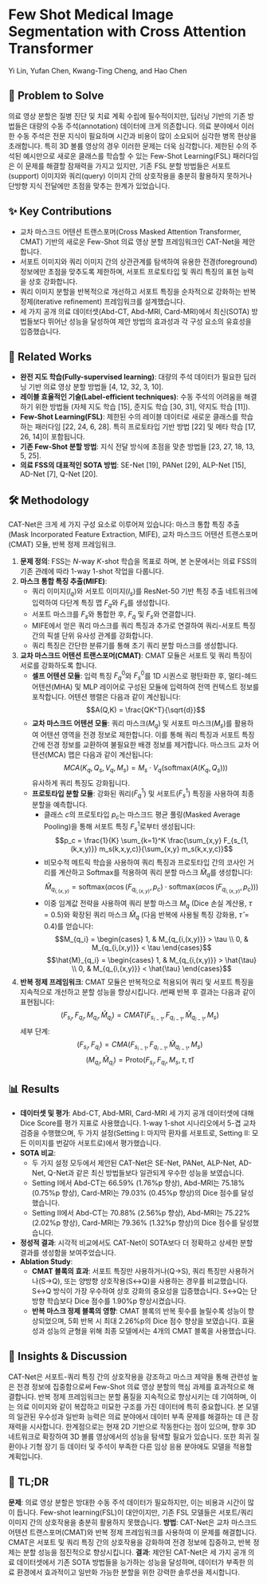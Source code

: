 # Few Shot Medical Image Segmentation with Cross Attention Transformer

Yi Lin, Yufan Chen, Kwang-Ting Cheng, and Hao Chen

## 🧩 Problem to Solve

의료 영상 분할은 질병 진단 및 치료 계획 수립에 필수적이지만, 딥러닝 기반의 기존 방법들은 대량의 수동 주석(annotation) 데이터에 크게 의존합니다. 의료 분야에서 이러한 수동 주석은 전문 지식이 필요하며 시간과 비용이 많이 소요되어 심각한 병목 현상을 초래합니다. 특히 3D 볼륨 영상의 경우 이러한 문제는 더욱 심각합니다. 제한된 수의 주석된 예시만으로 새로운 클래스를 학습할 수 있는 Few-Shot Learning(FSL) 패러다임은 이 문제를 해결할 잠재력을 가지고 있지만, 기존 FSL 분할 방법들은 서포트(support) 이미지와 쿼리(query) 이미지 간의 상호작용을 충분히 활용하지 못하거나 단방향 지식 전달에만 초점을 맞추는 한계가 있었습니다.

## ✨ Key Contributions

* 교차 마스크드 어텐션 트랜스포머(Cross Masked Attention Transformer, CMAT) 기반의 새로운 Few-Shot 의료 영상 분할 프레임워크인 CAT-Net을 제안합니다.
* 서포트 이미지와 쿼리 이미지 간의 상관관계를 탐색하여 유용한 전경(foreground) 정보에만 초점을 맞추도록 제한하며, 서포트 프로토타입 및 쿼리 특징의 표현 능력을 상호 강화합니다.
* 쿼리 이미지 분할을 반복적으로 개선하고 서포트 특징을 순차적으로 강화하는 반복 정제(iterative refinement) 프레임워크를 설계했습니다.
* 세 가지 공개 의료 데이터셋(Abd-CT, Abd-MRI, Card-MRI)에서 최신(SOTA) 방법들보다 뛰어난 성능을 달성하여 제안 방법의 효과성과 각 구성 요소의 유효성을 입증했습니다.

## 📎 Related Works

* **완전 지도 학습(Fully-supervised learning)**: 대량의 주석 데이터가 필요한 딥러닝 기반 의료 영상 분할 방법들 [4, 12, 32, 3, 10].
* **레이블 효율적인 기술(Label-efficient techniques)**: 수동 주석의 어려움을 해결하기 위한 방법들 (자체 지도 학습 [15], 준지도 학습 [30, 31], 약지도 학습 [11]).
* **Few-Shot Learning(FSL)**: 제한된 수의 레이블 데이터로 새로운 클래스를 학습하는 패러다임 [22, 24, 6, 28]. 특히 프로토타입 기반 방법 [22] 및 메타 학습 [17, 26, 14]이 포함됩니다.
* **기존 Few-Shot 분할 방법**: 지식 전달 방식에 초점을 맞춘 방법들 [23, 27, 18, 13, 5, 25].
* **의료 FSS의 대표적인 SOTA 방법**: SE-Net [19], PANet [29], ALP-Net [15], AD-Net [7], Q-Net [20].

## 🛠️ Methodology

CAT-Net은 크게 세 가지 구성 요소로 이루어져 있습니다: 마스크 통합 특징 추출(Mask Incorporated Feature Extraction, MIFE), 교차 마스크드 어텐션 트랜스포머(CMAT) 모듈, 반복 정제 프레임워크.

1. **문제 정의**: FSS는 $N$-way $K$-shot 학습을 목표로 하며, 본 논문에서는 의료 FSS의 기존 관례에 따라 1-way 1-shot 작업을 다룹니다.
2. **마스크 통합 특징 추출(MIFE)**:
    * 쿼리 이미지($I_q$)와 서포트 이미지($I_s$)를 ResNet-50 기반 특징 추출 네트워크에 입력하여 다단계 특징 맵 $F_q$와 $F_s$를 생성합니다.
    * 서포트 마스크를 $F_s$와 통합한 후, $F_q$ 및 $F_s$와 연결합니다.
    * MIFE에서 얻은 쿼리 마스크를 쿼리 특징과 추가로 연결하여 쿼리-서포트 특징 간의 픽셀 단위 유사성 관계를 강화합니다.
    * 쿼리 특징은 간단한 분류기를 통해 초기 쿼리 분할 마스크를 생성합니다.
3. **교차 마스크드 어텐션 트랜스포머(CMAT)**: CMAT 모듈은 서포트 및 쿼리 특징이 서로를 강화하도록 합니다.
    * **셀프 어텐션 모듈**: 입력 특징 $F_q^0$와 $F_s^0$를 1D 시퀀스로 평탄화한 후, 멀티-헤드 어텐션(MHA) 및 MLP 레이어로 구성된 모듈에 입력하여 전역 컨텍스트 정보를 포착합니다. 어텐션 행렬은 다음과 같이 계산됩니다:
        $$A(Q,K) = \frac{QK^T}{\sqrt{d}}$$
    * **교차 마스크드 어텐션 모듈**: 쿼리 마스크($M_q$) 및 서포트 마스크($M_s$)를 활용하여 어텐션 영역을 전경 정보로 제한합니다. 이를 통해 쿼리 특징과 서포트 특징 간에 전경 정보를 교환하여 불필요한 배경 정보를 제거합니다. 마스크드 교차 어텐션(MCA) 맵은 다음과 같이 계산됩니다:
        $$MCA(K_q,Q_s,V_q,M_s) = M_s \cdot V_q (\text{softmax}(A(K_q,Q_s)))$$
        유사하게 쿼리 특징도 강화됩니다.
    * **프로토타입 분할 모듈**: 강화된 쿼리($F_q^1$) 및 서포트($F_s^1$) 특징을 사용하여 최종 분할을 예측합니다.
        * 클래스 $c$의 프로토타입 $p_c$는 마스크드 평균 풀링(Masked Average Pooling)을 통해 서포트 특징 $F_s^1$로부터 생성됩니다:
            $$p_c = \frac{1}{K} \sum_{k=1}^K \frac{\sum_{x,y} F_{s_{1,(k,x,y)}} m_s(k,x,y,c)}{\sum_{x,y} m_s(k,x,y,c)}$$
        * 비모수적 메트릭 학습을 사용하여 쿼리 특징과 프로토타입 간의 코사인 거리를 계산하고 Softmax를 적용하여 쿼리 분할 마스크 $\hat{M}_q$를 생성합니다:
            $$\hat{M}_{q_{i,(x,y)}} = \text{softmax} \left( \alpha \cos(F_{q_{i,(x,y)}},p_c) \cdot \text{softmax}(\alpha \cos(F_{q_{i,(x,y)}},p_c)) \right)$$
        * 이중 임계값 전략을 사용하여 쿼리 분할 마스크 $M_q$ (Dice 손실 계산용, $\tau=0.5$)와 확장된 쿼리 마스크 $\hat{M}_q$ (다음 반복에 사용될 특징 강화용, $\hat{\tau}=0.4$)를 얻습니다:
            $$M_{q_i} = \begin{cases} 1, & M_{q_{i,(x,y)}} > \tau \\ 0, & M_{q_{i,(x,y)}} < \tau \end{cases}$$
            $$\hat{M}_{q_i} = \begin{cases} 1, & M_{q_{i,(x,y)}} > \hat{\tau} \\ 0, & M_{q_{i,(x,y)}} < \hat{\tau} \end{cases}$$
4. **반복 정제 프레임워크**: CMAT 모듈은 반복적으로 적용되어 쿼리 및 서포트 특징을 지속적으로 개선하고 분할 성능을 향상시킵니다. $i$번째 반복 후 결과는 다음과 같이 표현됩니다:
    $$(F_{s_i},F_{q_i},M_{q_i},\hat{M}_{q_i}) = CMAT(F_{s_{i-1}},F_{q_{i-1}},\hat{M}_{q_{i-1}},M_s)$$
    세부 단계:
    $$(F_{s_i},F_{q_i}) = CMA(F_{s_{i-1}},F_{q_{i-1}},\hat{M}_{q_{i-1}},M_s)$$
    $$(M_{q_i},\hat{M}_{q_i}) = \text{Proto}(F_{s_i},F_{q_i},M_s,\tau,\hat{\tau})$$

## 📊 Results

* **데이터셋 및 평가**: Abd-CT, Abd-MRI, Card-MRI 세 가지 공개 데이터셋에 대해 Dice Score를 평가 지표로 사용했습니다. 1-way 1-shot 시나리오에서 5-겹 교차 검증을 수행했으며, 두 가지 설정(Setting I: 마지막 환자를 서포트로, Setting II: 모든 이미지를 번갈아 서포트로)에서 평가했습니다.
* **SOTA 비교**:
  * 두 가지 설정 모두에서 제안된 CAT-Net은 SE-Net, PANet, ALP-Net, AD-Net, Q-Net과 같은 최신 방법들보다 일관되게 우수한 성능을 보였습니다.
  * Setting I에서 Abd-CT는 66.59% (1.76%p 향상), Abd-MRI는 75.18% (0.75%p 향상), Card-MRI는 79.03% (0.45%p 향상)의 Dice 점수를 달성했습니다.
  * Setting II에서 Abd-CT는 70.88% (2.56%p 향상), Abd-MRI는 75.22% (2.02%p 향상), Card-MRI는 79.36% (1.32%p 향상)의 Dice 점수를 달성했습니다.
* **정성적 결과**: 시각적 비교에서도 CAT-Net이 SOTA보다 더 정확하고 상세한 분할 결과를 생성함을 보여주었습니다.
* **Ablation Study**:
  * **CMAT 블록의 효과**: 서포트 특징만 사용하거나(Q→S), 쿼리 특징만 사용하거나(S→Q), 또는 양방향 상호작용(S↔Q)을 사용하는 경우를 비교했습니다. S↔Q 방식이 가장 우수하여 상호 강화의 중요성을 입증했습니다. S↔Q는 단방향 학습보다 Dice 점수를 1.90%p 향상시켰습니다.
  * **반복 마스크 정제 블록의 영향**: CMAT 블록의 반복 횟수를 늘릴수록 성능이 향상되었으며, 5회 반복 시 최대 2.26%p의 Dice 점수 향상을 보였습니다. 효율성과 성능의 균형을 위해 최종 모델에서는 4개의 CMAT 블록을 사용했습니다.

## 🧠 Insights & Discussion

CAT-Net은 서포트-쿼리 특징 간의 상호작용을 강조하고 마스크 제약을 통해 관련성 높은 전경 정보에 집중함으로써 Few-Shot 의료 영상 분할의 핵심 과제를 효과적으로 해결합니다. 반복 정제 프레임워크는 분할 품질을 지속적으로 향상시키는 데 기여하며, 이는 의료 이미지와 같이 복잡하고 미묘한 구조를 가진 데이터에 특히 중요합니다. 본 모델의 일관된 우수성과 일반화 능력은 의료 분야에서 데이터 부족 문제를 해결하는 데 큰 잠재력을 시사합니다. 한계점으로는 현재 2D 기반으로 작동한다는 점이 있으며, 향후 3D 네트워크로 확장하여 3D 볼륨 영상에서의 성능을 탐색할 필요가 있습니다. 또한 희귀 질환이나 기형 장기 등 데이터 및 주석이 부족한 다른 임상 응용 분야에도 모델을 적용할 계획입니다.

## 📌 TL;DR

**문제**: 의료 영상 분할은 방대한 수동 주석 데이터가 필요하지만, 이는 비용과 시간이 많이 듭니다. Few-shot learning(FSL)이 대안이지만, 기존 FSL 모델들은 서포트/쿼리 이미지 간의 상호작용을 충분히 활용하지 못했습니다.
**방법**: CAT-Net은 교차 마스크드 어텐션 트랜스포머(CMAT)와 반복 정제 프레임워크를 사용하여 이 문제를 해결합니다. CMAT은 서포트 및 쿼리 특징 간의 상호작용을 강화하여 전경 정보에 집중하고, 반복 정제는 분할 성능을 점진적으로 향상시킵니다.
**결과**: 제안된 CAT-Net은 세 가지 공개 의료 데이터셋에서 기존 SOTA 방법들을 능가하는 성능을 달성하며, 데이터가 부족한 의료 환경에서 효과적이고 일반화 가능한 분할을 위한 강력한 솔루션을 제시합니다.
